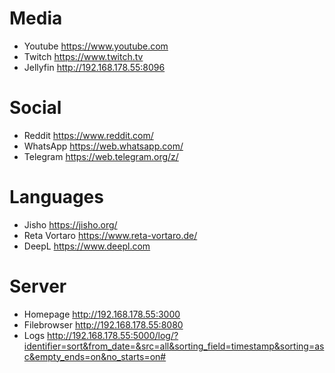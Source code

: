 # Media
- Youtube         https://www.youtube.com
- Twitch          https://www.twitch.tv
- Jellyfin        http://192.168.178.55:8096

# Social
- Reddit          https://www.reddit.com/
- WhatsApp        https://web.whatsapp.com/
- Telegram        https://web.telegram.org/z/

# Languages
- Jisho           https://jisho.org/
- Reta Vortaro    https://www.reta-vortaro.de/
- DeepL           https://www.deepl.com

# Server
- Homepage        http://192.168.178.55:3000
- Filebrowser     http://192.168.178.55:8080
- Logs            http://192.168.178.55:5000/log/?identifier=sort&from_date=&src=all&sorting_field=timestamp&sorting=asc&empty_ends=on&no_starts=on#
           
